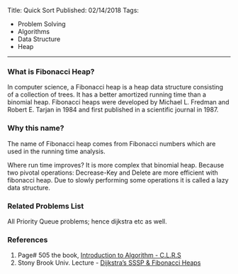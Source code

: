 Title: Quick Sort
Published: 02/14/2018
Tags:
  - Problem Solving
  - Algorithms
  - Data Structure
  - Heap
---
### What is Fibonacci Heap?
In computer science, a Fibonacci heap is a heap data structure consisting of a collection of trees. It has a better amortized running time than a binomial heap. Fibonacci heaps were developed by Michael L. Fredman and Robert E. Tarjan in 1984 and first published in a scientific journal in 1987.

### Why this name?
The name of Fibonacci heap comes from Fibonacci numbers which are used in the running time analysis.

Where run time improves?
It is more complex that binomial heap. Because two pivotal operations: Decrease-Key and Delete are more efficient with fibonacci heap. Due to slowly performing some operations it is called a lazy data structure.

### Related Problems List
All Priority Queue problems; hence dijkstra etc as well.

### References

1. Page# 505 the book, [Introduction to Algorithm - C.L.R.S](https://dl.acm.org/citation.cfm?id=1614191)
2. Stony Brook Univ. Lecture - [Dijkstra’s SSSP & Fibonacci Heaps](http://www3.cs.stonybrook.edu/~rezaul/Spring-2015/CSE548/CSE548-lectures-19-20.pdf)